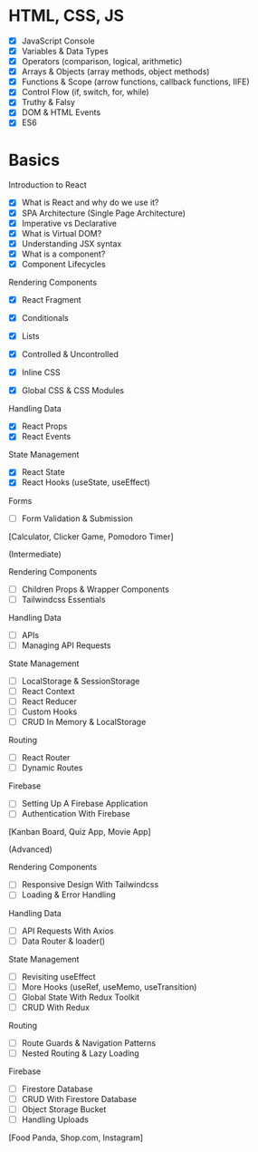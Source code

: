 # HTML, CSS, JS
- [x] JavaScript Console
- [x] Variables & Data Types
- [x] Operators (comparison, logical, arithmetic)
- [x] Arrays & Objects (array methods, object methods)
- [x] Functions & Scope (arrow functions, callback functions, IIFE)
- [x] Control Flow (if, switch, for, while)
- [x] Truthy & Falsy
- [x] DOM & HTML Events
- [x] ES6

# Basics

Introduction to React
- [x] What is React and why do we use it?
- [x] SPA Architecture (Single Page Architecture)
- [x] Imperative vs Declarative
- [x] What is Virtual DOM?
- [x] Understanding JSX syntax
- [x] What is a component?
- [x] Component Lifecycles

Rendering Components
- [x] React Fragment
- [x] Conditionals
- [x] Lists
- [x] Controlled & Uncontrolled
- [x] Inline CSS
- [x] Global CSS & CSS Modules


Handling Data
- [x] React Props
- [x] React Events

State Management
- [x] React State
- [x] React Hooks (useState, useEffect)

Forms
- [ ] Form Validation & Submission

[Calculator, Clicker Game, Pomodoro Timer]

(Intermediate)

Rendering Components
- [ ] Children Props & Wrapper Components
- [ ] Tailwindcss Essentials

Handling Data
- [ ] APIs
- [ ] Managing API Requests

State Management
- [ ] LocalStorage & SessionStorage
- [ ] React Context
- [ ] React Reducer
- [ ] Custom Hooks
- [ ] CRUD In Memory & LocalStorage

Routing
- [ ] React Router
- [ ] Dynamic Routes

Firebase
- [ ] Setting Up A Firebase Application
- [ ] Authentication With Firebase

[Kanban Board, Quiz App, Movie App]

(Advanced)

Rendering Components
- [ ] Responsive Design With Tailwindcss
- [ ] Loading & Error Handling  

Handling Data
- [ ] API Requests With Axios
- [ ] Data Router & loader()

State Management
- [ ] Revisiting useEffect
- [ ] More Hooks (useRef, useMemo, useTransition)
- [ ] Global State With Redux Toolkit
- [ ] CRUD With Redux

Routing
- [ ] Route Guards & Navigation Patterns
- [ ] Nested Routing & Lazy Loading

Firebase
- [ ] Firestore Database
- [ ] CRUD With Firestore Database
- [ ] Object Storage Bucket
- [ ] Handling Uploads

[Food Panda, Shop.com, Instagram]